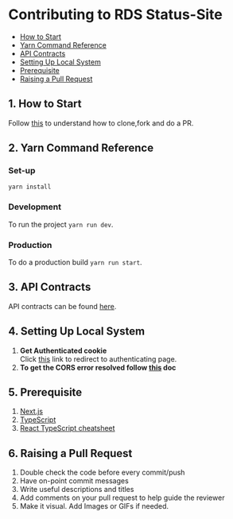 # Contributing to RDS Status-Site  
- [How to Start](#1-how-to-start)
- [Yarn Command Reference](#2-yarn-command-reference)
- [API Contracts](#3-api-contracts)
- [Setting Up Local System](#4-setting-up-local-system)
- [Prerequisite](#5-prerequisite)
- [Raising a Pull Request](#6-raising-a-pull-request)

##  **1. How to Start**

Follow <a href="https://github.com/Real-Dev-Squad/website-welcome/blob/main/CONTRIBUTING.md" target="_blank">this</a> to understand how to clone,fork and do a PR.  
## **2. Yarn Command Reference**  
### Set-up  
`yarn install`

### Development  
To run the project `yarn run dev`.

### Production  
To do a production build `yarn run start`.

## **3. API Contracts**  
API contracts can be found [here](https://github.com/Real-Dev-Squad/website-api-contracts/tree/main/tasks).  

## **4. Setting Up Local System**  
 1. **Get Authenticated cookie**  
    Click <a href="https://github.com/login/oauth/authorize?client_id=c4a84431feaf604e89d1" target="_blank">this</a> link to redirect to authenticating page.
 2. **To get the CORS error resolved follow <a href="https://github.com/Real-Dev-Squad/website-code-docs/tree/main/docs/dev/https-dev-url-cors" target="_blank">this</a> doc**
  
## **5. Prerequisite**
 1. <a href="https://nextjs.org/" target="_blank">Next.js</a>
 3. <a href="https://www.typescriptlang.org/docs/" target="_blank">TypeScript</a>
 4. <a href="https://react-typescript-cheatsheet.netlify.app/docs/basic/setup" target="_blank">React TypeScript cheatsheet</a>

## **6. Raising a Pull Request**
 1. Double check the code before every commit/push
 2. Have on-point commit messages
 3. Write useful descriptions and titles
 4. Add comments on your pull request to help guide the reviewer
 6. Make it visual. Add Images or GIFs if needed.
